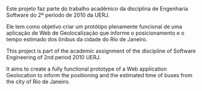 Este projeto faz parte do trabalho acadêmico da disciplina de Engenharia Software do 2º período de 2010 da UERJ.

Ele tem como objetivo criar um protótipo plenamente funcional de uma aplicação de Web de Geolocalização que informe o posicionamento e o tempo estimado dos ônibus da cidade do Rio de Janeiro.


This project is part of the academic assignment of the discipline of Software Engineering of 2nd period 2010 UERJ.

It aims to create a fully functional prototype of a Web application Geolocation to inform the positioning and the estimated time of buses from the city of Rio de Janeiro.